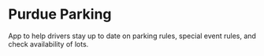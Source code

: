 # Purdue Parking 

App to help drivers stay up to date on parking rules, special event rules, and check availability of lots. 
